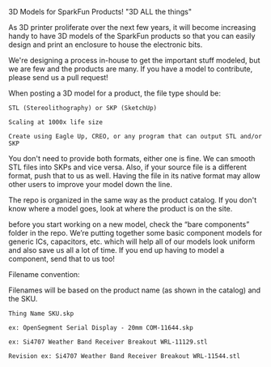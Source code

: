 3D Models for SparkFun Products! 
"3D ALL the things"

As 3D printer proliferate over the next few years, it will become increasing handy to have 3D models of the SparkFun products so that you can easily design and print an enclosure to house the electronic bits.

We're designing a process in-house to get the important stuff modeled, but we are few and the products are many. If you have a model to contribute, please send us a pull request! 

When posting a 3D model for a product, the file type should be:

    STL (Stereolithography) or SKP (SketchUp)
    
    Scaling at 1000x life size

    Create using Eagle Up, CREO, or any program that can output STL and/or SKP

You don't need to provide both formats, either one is fine. We can smooth STL files into SKPs and vice versa. Also, if your source file is a different format, push that to us as well. Having the file in its native format may allow other users to improve your model down the line.

The repo is organized in the same way as the product catalog. If you don't know where a model goes, look at where the product is on the site. 

before you start working on a new model, check the “bare components” folder in the repo. We’re putting together some basic component models for generic ICs, capacitors, etc. which will help all of our models look uniform and also save us all a lot of time. If you end up having to model a component, send that to us too!

Filename convention:

Filenames will be based on the product name (as shown in the catalog) and the SKU.

    Thing Name SKU.skp

    ex: OpenSegment Serial Display - 20mm COM-11644.skp

    ex: Si4707 Weather Band Receiver Breakout WRL-11129.stl

    Revision ex: Si4707 Weather Band Receiver Breakout WRL-11544.stl
